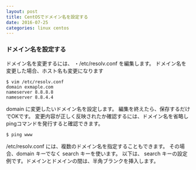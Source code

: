 ```yaml
---
layout: post
title: CentOSでドメイン名を設定する
date: 2016-07-25
categories: linux centos
---
```



### ドメイン名を設定する

ドメイン名を変更するには、
・/etc/resolv.conf
を編集します。
ドメイン名を変更した場合、ホスト名も変更になります



```
$ vim /etc/resolv.conf
domain exmaple.com
nameserver 8.8.8.8
nameserver 8.8.4.4
```

domain に変更したいドメイン名を設定します。
編集を終えたら、保存するだけでOKです。
変更内容が正しく反映されたか確認するには、ドメイン名を省略しpingコマンドを発行すると確認できます。

```
$ ping www
```


 /etc/resolv.conf には、複数のドメイン名を指定することもできます。
その場合、domain キーでなく search キーを使います。
以下は、 search キーの設定例です。ドメインとドメインの間は、半角ブランクを挿入します。
